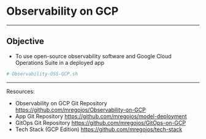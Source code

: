 # Observability on GCP

---

## Objective
* To use open-source observability software and Google Cloud Operations Suite in a deployed app

```sh
# Observability-OSS-GCP.sh
```

---
Resources:
* Observability on GCP Git Repository https://github.com/mregojos/Observability-on-GCP
* App Git Repository https://github.com/mregojos/model-deployment
* GitOps Git Repository https://github.com/mregojos/GitOps-on-GCP
* Tech Stack (GCP Edition) https://github.com/mregojos/tech-stack

